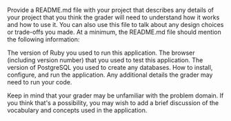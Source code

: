 Provide a README.md file with your project that describes any details of your project that you think the grader will need to understand how it works and how to use it. You can also use this file to talk about any design choices or trade-offs you made. At a minimum, the README.md file should mention the following information:


The version of Ruby you used to run this application.
The browser (including version number) that you used to test this application.
The version of PostgreSQL you used to create any databases.
How to install, configure, and run the application.
Any additional details the grader may need to run your code.

Keep in mind that your grader may be unfamiliar with the problem domain. If you think that's a possibility, you may wish to add a brief discussion of the vocabulary and concepts used in the application.

